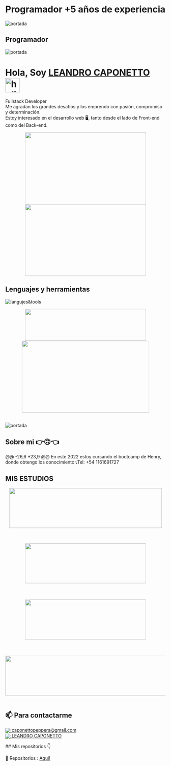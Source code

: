 # Programador +5 años de experiencia
![portada](https://i.pinimg.com/originals/f7/54/cc/f754cc850d1b0eb55caec0fcd56bf4fd.gif)

## Programador 
![portada](https://codewebbarcelona.com/wp-content/uploads/2018/12/imagenes-animadas-41.gif)

# **Hola, Soy [LEANDRO CAPONETTO](https://www.linkedin.com/in/leandro-caponetto-developer/)** <img width="45" src="https://user-images.githubusercontent.com/76783198/182454378-115c3a2e-50cc-490e-85f0-fbdfab7f36ba.gif" alt="holis">
Fullstack Developer<br>
Me agradan los grandes desafíos y los emprendo con pasión, compromiso y determinación.<br>
Estoy interesado en el desarrollo web 🖥️, tanto desde el lado de Front-end como del Back-end.<br>
<div align="center" >
      <img align="center" src="https://user-images.githubusercontent.com/76783198/182483558-499ad227-69c3-4323-b4f5-abab4942dade.gif" width="380" height="225"  /> <span></span>
      <img align="center" src="https://draftilustrator.files.wordpress.com/2023/09/programacion-informatica-draft-design-web.gif" width="380" height="225"  />
</div> 

## Lenguajes y herramientas
![langujes&tools](https://user-images.githubusercontent.com/76783198/182465347-06d45139-1931-4a88-b81a-a6861070c02a.svg)

<div align="center" >
      <img align="center" src="https://upload.wikimedia.org/wikipedia/commons/thumb/c/ca/AngularJS_logo.svg/695px-AngularJS_logo.svg.png" width="380" height="100"  />
      <img align="center" src="https://repository-images.githubusercontent.com/655904558/0801a430-6eb9-4fc8-ad79-d350212005d8" width="400" height="225"  /><br></br>
</div> 

![portada](https://progra545857149.files.wordpress.com/2018/10/b4a0d-fondos2banimados2_zpsdbpvulbd.gif)
## Sobre mi 👉🙃👈

<p>
@@ -26,6 +23,9 @@ En este 2022 estoy cursando el bootcamp de Henry, donde obtengo los conocimiento
📞Tel: +54 1161691727
<p/>

##  MIS ESTUDIOS
<div align="center" >
      <img align="center" src="https://matiasfunes94.github.io/Portfolio-MatiasFunes94/assets/img/portfolio/henry.png" width="480" height="125"  /> <p></p> <br></br>
      <img align="center" src="https://upload.wikimedia.org/wikipedia/commons/thumb/e/e3/Udemy_logo.svg/2560px-Udemy_logo.svg.png" width="380" height="125"  /><br></br>
</div> <br></br>
<div align="center" >
      <img align="center" src="https://upload.wikimedia.org/wikipedia/commons/7/75/Logo_blackbg.png" width="380" height="125"  /><br></br> <br></br>
      <img align="center" src="https://zoom.us/account/branding/p/89715480-62a0-4be3-ac22-72dd5ca2802b.png" width="680" height="125"  /><br></br>
</div> 


## 📫 Para contactarme 

<p>
    <a href="https://caponettopeppers@gmail.com">
      <img align="center" src="https://user-images.githubusercontent.com/76783198/182482940-c4a2a044-de93-4450-b354-9628cbb175c9.svg"/>
      caponettopeppers@gmail.com
    </a>    
    <br>
    <a href="https://www.linkedin.com/in/leandro-caponetto-developer/">
      <img align="center" src="https://user-images.githubusercontent.com/76783198/182481396-19c89e94-f3ba-4e33-9df4-f5b7a094cf8f.svg"/>
      LEANDRO CAPONETTO
    </a>
<p/>
## Mis repositorios 👇
<p>
📂 Repositorios : <a href="[https://github.com/Leandro-Caponetto?tab=repositories" about="_blank">Aqui!<a/>
<p/>
